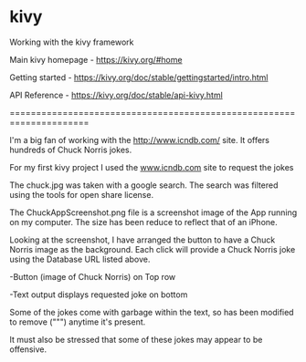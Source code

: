 # kivy
Working with the kivy framework


Main kivy homepage - https://kivy.org/#home

Getting started - https://kivy.org/doc/stable/gettingstarted/intro.html

API Reference - https://kivy.org/doc/stable/api-kivy.html

=====================================================================

I'm a big fan of working with the http://www.icndb.com/ site.
It offers hundreds of Chuck Norris jokes.


For my first kivy project I used the www.icndb.com site to request the jokes 


The chuck.jpg was taken with a google search.  The search was filtered using the tools for open
share license.

The ChuckAppScreenshot.png file is a screenshot image of the App running on my computer.
The size has been reduce to reflect that of an iPhone.



Looking at the screenshot, I have arranged the button to have a Chuck Norris image as the background.
Each click will provide a Chuck Norris joke using the Database URL listed above.

-Button (image of Chuck Norris) on Top row

-Text output displays requested joke on bottom

Some of the jokes come with garbage within the text, so has been modified to remove ("&quot;") anytime it's
present.  

It must also be stressed that some of these jokes may appear to be offensive.  
